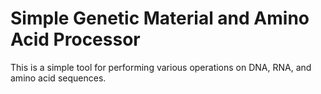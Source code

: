 # Simple Genetic Material and Amino Acid Processor
This is a simple tool for performing various operations on DNA, RNA, and amino acid sequences.
